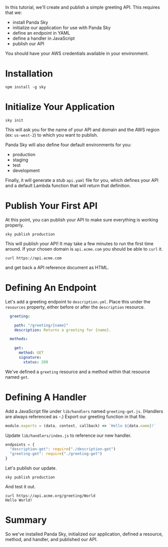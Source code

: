 In this tutorial,
we'll create and publish a simple greeting API.
This requires that we:

- install Panda Sky
- initialize our application for use with Panda Sky
- define an endpoint in YAML
- define a handler in JavaScript
- publish our API

You should have your AWS credentials available
in your environment.

# Installation

    npm install -g sky

# Initialize Your Application

    sky init

This will ask you for the name of your API
and domain and the AWS region (ex: `us-west-2`)
to which you want to publish.

Panda Sky will also define four default environments for you:

- production
- staging
- test
- development

Finally, it will generate a stub `api.yaml`
file for you, which defines your API
and a default Lambda function that will
return that definition.

# Publish Your First API

At this point, you can publish your API
to make sure everything is working properly.

    sky publish production

This will publish your API!
It may take a few minutes to run the first time around.
If your chosen domain is `api.acme.com`
you should be able to `curl` it.

    curl https://api.acme.com

and get back a API reference document as HTML.

# Defining An Endpoint

Let's add a greeting endpoint to `description.yml`.
Place this under the `resources` property,
either before or after the `description` resource.

```yaml
  greeting:

    path: "/greeting/{name}"
    description: Returns a greeting for {name}.

  methods:

    get:
      method: GET
      signature:
        status: 200
```

We've defined a `greeting` resource
and a method within that resource named `get`.

# Defining A Handler

Add a JavaScript file under `lib/handlers`
named `greeting-get.js`.
(Handlers are always referenced as
_<resource>-<method>_.)
Export our greeting function in that file.

```javascript
module.exports = (data, context, callback) => `Hello ${data.name}!`
```

Update `lib/handlers/index.js` to reference our new handler.

```javascript
endpoints = {
  "description-get": require("./description-get")
  "greeting-get": require("./greeting-get")
}
```

Let's publish our update.

    sky publish production

And test it out.

    curl https://api.acme.org/greeting/World
    Hello World!

# Summary

So we've installed Panda Sky, initialized our application,
defined a resource, method, and handler,
and published our API.
